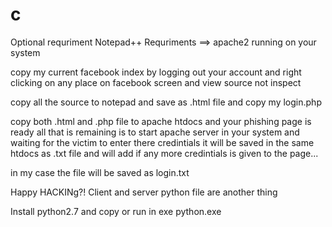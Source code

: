 # c
Optional requriment Notepad++
Requriments ==> <pull><apache2><xmapp>apache2 running on your system
  
  copy my current facebook index by logging out your account and right clicking on any place on facebook screen and view source not inspect
  
  copy all the source to notepad and save as .html file and copy my login.php 
  
  copy both .html and .php file to apache htdocs and your phishing page is ready all that is remaining is to start apache server in your system and waiting for the victim to enter there credintials it will be saved in the same htdocs as .txt file and will add if any more credintials is given to the page...
  
  in my case the file will be saved as login.txt
  
  Happy HACKINg?!
Client and server python file are another thing

Install python2.7 and copy or run in exe python.exe
